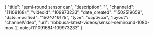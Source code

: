 {
    "title": "semi-round sensor can",
    "description": "",
    "channelid": "111091684",
    "videoid": "109973233",
    "date_created": "1502519659",
    "date_modified": "1504049175",
    "type": "captivate",
    "layout": "channelVideo",
    "url": "\/bbbusa-latest-videos\/sensor-semiround-1080-mov-2-notes\/111091684-109973233"
}